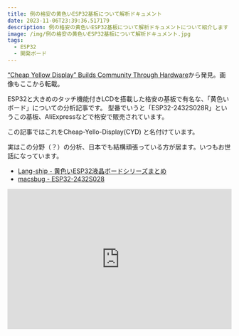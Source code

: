 ```yaml
---
title: 例の格安の黄色いESP32基板について解析ドキュメント
date: 2023-11-06T23:39:36.517179
description: 例の格安の黄色いESP32基板について解析ドキュメントについて紹介します
image: /img/例の格安の黄色いESP32基板について解析ドキュメント.jpg
tags:
  - ESP32
  - 開発ボード
---
```

[“Cheap Yellow Display” Builds Community Through Hardware](https://hackaday.com/2023/10/28/cheap-yellow-display-builds-community-through-hardware/)から発見。画像もここから転載。

ESP32と大きめのタッチ機能付きLCDを搭載した格安の基板で有名な、「黄色いボード」についての分析記事です。
型番でいうと「ESP32-2432S028R」というこの基板、AliExpressなどで格安で販売されています。

この記事ではこれをCheap-Yello-Display(CYD) と名付けています。

実はこの分野（？）の分析、日本でも結構頑張っている方が居ます。いつもお世話になっています。

- [Lang-ship - 黄色いESP32液晶ボードシリーズまとめ](https://lang-ship.com/blog/work/esp32-lcd/)
- [macsbug - ESP32-2432S028](https://macsbug.wordpress.com/2022/08/17/esp32-2432s028/)



<iframe width="100%" height="315" src="https://www.youtube.com/embed/0AVyvwv0agk" title="YouTube video player" frameborder="0" allow="accelerometer; autoplay; clipboard-write; encrypted-media; gyroscope; picture-in-picture" allowfullscreen></iframe>


